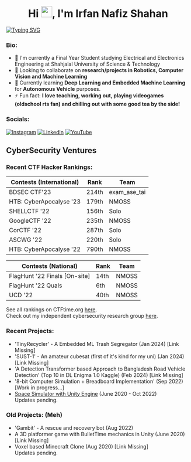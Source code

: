 
[//]: # (README made with https://gprm.itsvg.in/ and some customization, the svg is made by https://git.io/typing-svg)

[//]: # (<meta name="google-site-verification" content="uvxi10l8J-97LmEIjcdHjehpRowt0oygUn6lnn8lfCc" />)

<h1 align="center">Hi <img src="https://raw.githubusercontent.com/MartinHeinz/MartinHeinz/master/wave.gif" width="30px">, I'm Irfan Nafiz Shahan</h1>

[![Typing SVG](https://readme-typing-svg.herokuapp.com?font=Roboto+Mono&size=28&duration=2000&pause=500&color=2285F7&width=435&lines=ElectE+Undergrad;Hacker;Robotician;CyberSec+Enthusiast;ML%2FAI+Enthusiast)](https://git.io/typing-svg)

### Bio:
- 🏢 I'm currently a Final Year Student studying Electrical and Electronics Engineering at Shahjalal University of Science & Technology<br>
- 👯 Looking to collaborate on **research/projects in Robotics, Computer Vision and Machine Learning**<br>
- 🌱 Currently learning **Deep Learning and Embedded Machine Learning** for **Autonomous Vehicle** purposes.<br>
- ⚡ Fun fact: **I love teaching, working out, playing videogames (oldschool rts fan) and chilling out with some good tea by the side!**

### Socials:
[![Instagram](https://img.shields.io/badge/Instagram-%23E4405F.svg?logo=Instagram&logoColor=white)](https://instagram.com/irfanislive) [![LinkedIn](https://img.shields.io/badge/LinkedIn-%230077B5.svg?logo=linkedin&logoColor=white)](https://linkedin.com/in/irfannafizshahan) [![YouTube](https://img.shields.io/badge/YouTube-%23FF0000.svg?logo=YouTube&logoColor=white)](https://youtube.com/channel/UCMYMyi-OSuUjkStrzN4bdsA) 

[//]: # (Make this better in the future)

## CyberSecurity Ventures
### Recent CTF Hacker Rankings: 
| Contests (International) | Rank   | Team  |
| ------------------------ | ------ | ----- |
| BDSEC CTF'23             | 214th  | exam_ase_tai  |
| HTB: CyberApocalyse '23  | 179th  | NMOSS  |
| SHELLCTF '22             | 156th  | Solo  |
| GoogleCTF '22            | 235th  | NMOSS |
| CorCTF '22               | 287th  | Solo  |
| ASCWG '22                | 220th  | Solo  |
| HTB: CyberApocalyse '22  | 790th  | NMOSS |

| Contests (National)                 | Rank   | Team  |
| ----------------------------------- | ------ | ----- |
| FlagHunt '22 Finals [On-site]       | 14th   | NMOSS |
| FlagHunt '22 Quals                  | 6th    | NMOSS |
| UCD '22                             | 40th   | NMOSS |

See all rankings on CTFtime.org [here](https://ctftime.org/team/187336). <br>
Check out my independent cybersecurity research group [here](https://nmoss.pages.dev).

### Recent Projects:
- 'TinyRecycler' - A Embedded ML Trash Segregator    (Jan 2024)   [Link Missing]<br>
- 'SUST-1' - An amateur cubesat (first of it's kind for my uni)      (Jan 2024)   [Link Missing]<br>
- 'A Detection Transformer based Approach to Bangladesh Road Vehicle Detection' (Top 10 in DL Enigma 1.0 Kaggle) (Feb 2024) [Link Missing]<br>
- '8-bit Computer Simulation + Breadboard Implementation'  (Sep 2022)   [Work in progress...] <br>
- [Space Simulator with Unity Engine](https://github.com/IrfanNafiz/Space-Sim-Prototype) (June 2020 - Oct 2022) <br>
Updates pending.

### Old Projects: (Meh)
- 'Gambit' - A rescue and recovery bot (Aug 2022) <br> 
- A 3D platformer game with BulletTime mechanics in Unity (June 2020) [Link Missing] <br>
- Voxel based Minecraft Clone                             (Aug 2020)  [Link Missing] <br>
Updates pending.

